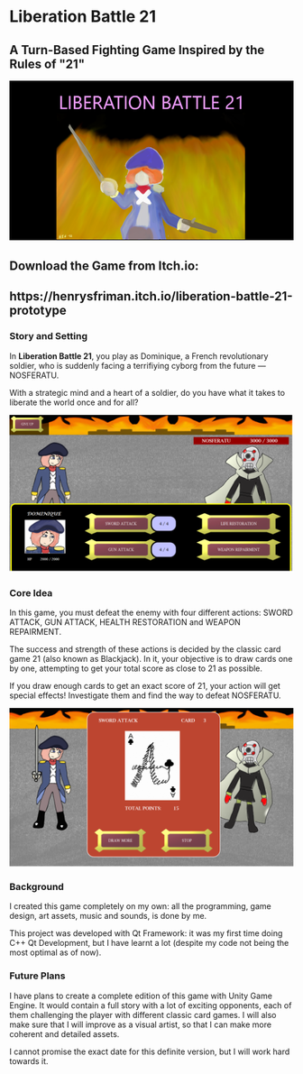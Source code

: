 <h1>Liberation Battle 21</h1>
<h2>A Turn-Based Fighting Game Inspired by the Rules of "21"</h2>

![a painting of a soldier's silhouette in a sea of fire, holding a sword and a gun in his hands.](https://github.com/hffriman/LiberationBattle-21/blob/master/lb21-newcover.png)

<h2>Download the Game from Itch.io: <h2>
<p>https://henrysfriman.itch.io/liberation-battle-21-prototype</p>

<h3>Story and Setting</h3>
<p>In <b>Liberation Battle 21</b>, you play as Dominique, a French revolutionary soldier, who is suddenly facing a terrifiying cyborg from the future — NOSFERATU.</p> 
<p>With a strategic mind and a heart of a soldier, do you have what it takes to liberate the world once and for all?</p>

![a soldier in a blue uniform resembling those of the French revolutionary army, standing against a spider-like humanoid cyborg in a burning city.](https://github.com/hffriman/LiberationBattle-21/blob/master/lb21-screenshot1.png)

<h3>Core Idea</h3>
<p>In this game, you must defeat the enemy with four different actions: SWORD ATTACK, GUN ATTACK, HEALTH RESTORATION and WEAPON REPAIRMENT.</p>
<p>The success and strength of these actions is decided by the classic card game 21 (also known as Blackjack). In it, your objective is to draw cards one by one, attempting to get your total score as close to 21 as possible.</p>
<p>If you draw enough cards to get an exact score of 21, your action will get special effects! Investigate them and find the way to defeat NOSFERATU.</p>

![a game card, showing a value of Ace, presented in the middle of the soldier and cyborg. The soldier has drawn a sword and is preparing to strike the cyborg.](https://github.com/hffriman/LiberationBattle-21/blob/master/lb21-screenshot2.png)


<h3>Background</h3>
<p>I created this game completely on my own: all the programming, game design, art assets, music and sounds, is done by me.</p>
<p>This project was developed with Qt Framework: it was my first time doing C++ Qt Development, but I have learnt a lot (despite my code not being the most optimal as of now).</p>

<h3>Future Plans</h3>
<p>I have plans to create a complete edition of this game with Unity Game Engine. It would contain a full story with a lot of exciting opponents, each of them challenging the player with different classic card games. I will also make sure that I will improve as a visual artist, so that I can make more coherent and detailed assets.</p>
<p>I cannot promise the exact date for this definite version, but I will work hard towards it.</p>
